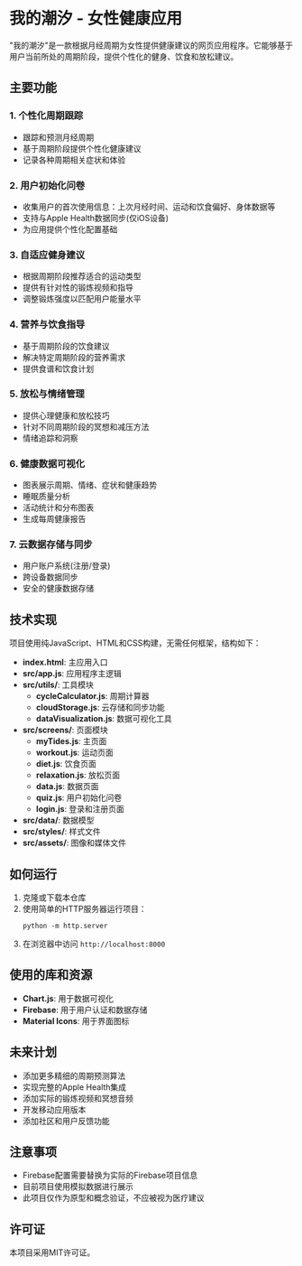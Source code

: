 # 我的潮汐 - 女性健康应用

"我的潮汐"是一款根据月经周期为女性提供健康建议的网页应用程序。它能够基于用户当前所处的周期阶段，提供个性化的健身、饮食和放松建议。

## 主要功能

### 1. 个性化周期跟踪
- 跟踪和预测月经周期
- 基于周期阶段提供个性化健康建议
- 记录各种周期相关症状和体验

### 2. 用户初始化问卷
- 收集用户的首次使用信息：上次月经时间、运动和饮食偏好、身体数据等
- 支持与Apple Health数据同步(仅iOS设备)
- 为应用提供个性化配置基础

### 3. 自适应健身建议
- 根据周期阶段推荐适合的运动类型
- 提供有针对性的锻炼视频和指导
- 调整锻炼强度以匹配用户能量水平

### 4. 营养与饮食指导
- 基于周期阶段的饮食建议
- 解决特定周期阶段的营养需求
- 提供食谱和饮食计划

### 5. 放松与情绪管理
- 提供心理健康和放松技巧
- 针对不同周期阶段的冥想和减压方法
- 情绪追踪和洞察

### 6. 健康数据可视化
- 图表展示周期、情绪、症状和健康趋势
- 睡眠质量分析
- 活动统计和分布图表
- 生成每周健康报告

### 7. 云数据存储与同步
- 用户账户系统(注册/登录)
- 跨设备数据同步
- 安全的健康数据存储

## 技术实现

项目使用纯JavaScript、HTML和CSS构建，无需任何框架，结构如下：

- **index.html**: 主应用入口
- **src/app.js**: 应用程序主逻辑
- **src/utils/**: 工具模块
  - **cycleCalculator.js**: 周期计算器
  - **cloudStorage.js**: 云存储和同步功能
  - **dataVisualization.js**: 数据可视化工具
- **src/screens/**: 页面模块
  - **myTides.js**: 主页面
  - **workout.js**: 运动页面
  - **diet.js**: 饮食页面
  - **relaxation.js**: 放松页面
  - **data.js**: 数据页面
  - **quiz.js**: 用户初始化问卷
  - **login.js**: 登录和注册页面
- **src/data/**: 数据模型
- **src/styles/**: 样式文件
- **src/assets/**: 图像和媒体文件

## 如何运行

1. 克隆或下载本仓库
2. 使用简单的HTTP服务器运行项目：
   ```
   python -m http.server
   ```
3. 在浏览器中访问 `http://localhost:8000`

## 使用的库和资源

- **Chart.js**: 用于数据可视化
- **Firebase**: 用于用户认证和数据存储
- **Material Icons**: 用于界面图标

## 未来计划

- 添加更多精细的周期预测算法
- 实现完整的Apple Health集成
- 添加实际的锻炼视频和冥想音频
- 开发移动应用版本
- 添加社区和用户反馈功能

## 注意事项

- Firebase配置需要替换为实际的Firebase项目信息
- 目前项目使用模拟数据进行展示
- 此项目仅作为原型和概念验证，不应被视为医疗建议

## 许可证

本项目采用MIT许可证。 